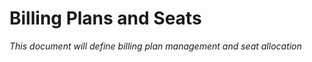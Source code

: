 # Billing Plans and Seats

*This document will define billing plan management and seat allocation*


